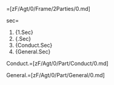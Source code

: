 =[zF/Agt/0/Frame/2Parties/0.md]

sec=<ol><li>{1.Sec}</li><li>{.Sec}</li><li>{Conduct.Sec}</li><li>{General.Sec}</li></ol>

Conduct.=[zF/Agt/0/Part/Conduct/0.md]

General.=[zF/Agt/0/Part/General/0.md]
